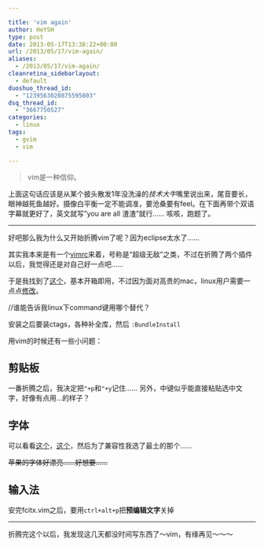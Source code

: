 ```yaml
---

title: 'vim again'
author: HeYSH
type: post
date: 2013-05-17T13:38:22+00:00
url: /2013/05/17/vim-again/
aliases:
  - /2013/05/17/vim-again/
cleanretina_sidebarlayout:
  - default
duoshuo_thread_id:
  - "1239563020875595803"
dsq_thread_id:
  - "3667750527"
categories:
  - linux
tags:
  - gvim
  - vim

---
```

> vim是一种信仰。

上面这句话应该是从某个披头散发1年没洗澡的*技术大牛*嘴里说出来，尾音要长，眼神越死鱼越好。摄像白平衡一定不能调准，要沧桑要有feel。在下面再带个双语字幕就更好了，英文就写”you are all 渣渣”就行…… 咳咳，跑题了。

------------------------------------------------------------------------

好吧那么我为什么又开始折腾vim了呢？因为eclipse太水了……

其实我本来是有一个[vimrc](https://github.com/amix/vimrc)来着，号称是“超级无敌”之类，不过在折腾了两个插件以后，我觉得还是对自己好一点吧……

于是我找到了[这个](https://github.com/humiaozuzu/dot-vimrc)，基本开箱即用，不过因为面对高贵的mac，linux用户需要一点点[修改](https://github.com/heyeshuang/dot-vimrc)。

//谁能告诉我linux下command键用哪个替代？

安装之后要装ctags，各种补全库，然后 `:BundleInstall`

用vim的时候还有一些小问题：

剪贴板
------

一番折腾之后，我决定把`"+p`和`"+y`记住…… 另外，中键似乎能直接粘贴选中文字，好像有点用…的样子？

字体
----

可以看看[这个](http://www.iplaysoft.com/top10-programming-fonts.html)，[这个](http://www.vimer.cn/2009/11/vim%EF%BC%88gvim%EF%BC%89%E7%BC%96%E7%A8%8B%E5%AD%97%E4%BD%93%E6%8E%A8%E8%8D%90.html)，然后为了兼容性我选了最土的那个……

~~苹果的字体好漂亮……好想要……~~

输入法
------

安完fcitx.vim之后，要用`ctrl+alt+p`把**预编辑文字**关掉

------------------------------------------------------------------------
折腾完这个以后，我发现这几天都没时间写东西了～vim，有缘再见～～～


